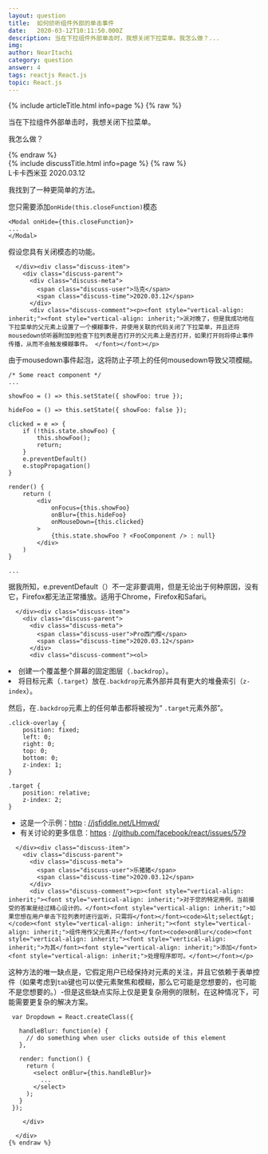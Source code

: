 ```yaml
---
layout: question
title:  如何侦听组件外部的单击事件
date:   2020-03-12T10:11:50.000Z
description: 当在下拉组件外部单击时，我想关闭下拉菜单。我怎么做？...
img: 
author: NearItachi
category: question
answer: 4
tags: reactjs React.js
topic: React.js
---
```

<div class="article-root">
  <div class="article">
    {% include articleTitle.html info=page %}
    {% raw %}
    <div class="article-content"><p><font style="vertical-align: inherit;"><font style="vertical-align: inherit;">当在下拉组件外部单击时，我想关闭下拉菜单。</font></font></p>

<p><font style="vertical-align: inherit;"><font style="vertical-align: inherit;">我怎么做？</font></font></p></div>
    {% endraw %}
  </div>

  <div class="discuss-wrapper">
    {% include discussTitle.html info=page %}
    {% raw %}
    <div class="discuss-item">
        <div class="discuss-parent">
          <div class="discuss-meta">
            <span class="discuss-user">L卡卡西米亚</span>
            <span class="discuss-time">2020.03.12</span>
          </div>
          <div class="discuss-comment"><p><font style="vertical-align: inherit;"><font style="vertical-align: inherit;">我找到了一种更简单的方法。</font></font></p>

<p><font style="vertical-align: inherit;"><font style="vertical-align: inherit;">您只需要添加</font></font><code>onHide(this.closeFunction)</code><font style="vertical-align: inherit;"><font style="vertical-align: inherit;">模态</font></font></p>

<pre><code>&lt;Modal onHide={this.closeFunction}&gt;<font></font>
...<font></font>
&lt;/Modal&gt;<font></font>
</code></pre>

<p><font style="vertical-align: inherit;"><font style="vertical-align: inherit;">假设您具有关闭模态的功能。</font></font></p></div>
        </div>
        
      </div><div class="discuss-item">
        <div class="discuss-parent">
          <div class="discuss-meta">
            <span class="discuss-user">马克</span>
            <span class="discuss-time">2020.03.12</span>
          </div>
          <div class="discuss-comment"><p><font style="vertical-align: inherit;"><font style="vertical-align: inherit;">派对晚了，但是我成功地在下拉菜单的父元素上设置了一个模糊事件，并使用关联的代码关闭了下拉菜单，并且还将mousedown侦听器附加到检查下拉列表是否打开的父元素上是否打开，如果打开则将停止事件传播，从而不会触发模糊事件。 </font></font></p>

<p><font style="vertical-align: inherit;"><font style="vertical-align: inherit;">由于mousedown事件起泡，这将防止子项上的任何mousedown导致父项模糊。</font></font></p>

<pre><code>/* Some react component */<font></font>
...<font></font>
<font></font>
showFoo = () =&gt; this.setState({ showFoo: true });<font></font>
<font></font>
hideFoo = () =&gt; this.setState({ showFoo: false });<font></font>
<font></font>
clicked = e =&gt; {<font></font>
    if (!this.state.showFoo) {<font></font>
        this.showFoo();<font></font>
        return;<font></font>
    }<font></font>
    e.preventDefault()<font></font>
    e.stopPropagation()<font></font>
}<font></font>
<font></font>
render() {<font></font>
    return (<font></font>
        &lt;div <font></font>
            onFocus={this.showFoo}<font></font>
            onBlur={this.hideFoo}<font></font>
            onMouseDown={this.clicked}<font></font>
        &gt;<font></font>
            {this.state.showFoo ? &lt;FooComponent /&gt; : null}<font></font>
        &lt;/div&gt;<font></font>
    )<font></font>
}<font></font>
<font></font>
...<font></font>
</code></pre>

<p><font style="vertical-align: inherit;"><font style="vertical-align: inherit;">据我所知，e.preventDefault（）不一定非要调用，但是无论出于何种原因，没有它，Firefox都无法正常播放。</font><font style="vertical-align: inherit;">适用于Chrome，Firefox和Safari。</font></font></p></div>
        </div>
        
      </div><div class="discuss-item">
        <div class="discuss-parent">
          <div class="discuss-meta">
            <span class="discuss-user">Pro西门樱</span>
            <span class="discuss-time">2020.03.12</span>
          </div>
          <div class="discuss-comment"><ol>
<li><font style="vertical-align: inherit;"><font style="vertical-align: inherit;">创建一个覆盖整个屏幕的固定图层（</font></font><code>.backdrop</code><font style="vertical-align: inherit;"><font style="vertical-align: inherit;">）。</font></font></li>
<li><font style="vertical-align: inherit;"><font style="vertical-align: inherit;">将目标元素（</font></font><code>.target</code><font style="vertical-align: inherit;"><font style="vertical-align: inherit;">）放在</font></font><code>.backdrop</code><font style="vertical-align: inherit;"><font style="vertical-align: inherit;">元素</font><font style="vertical-align: inherit;">外部</font><font style="vertical-align: inherit;">并具有更大的堆叠索引（</font></font><code>z-index</code><font style="vertical-align: inherit;"><font style="vertical-align: inherit;">）。</font></font></li>
</ol>

<p><font style="vertical-align: inherit;"><font style="vertical-align: inherit;">然后，在</font></font><code>.backdrop</code><font style="vertical-align: inherit;"><font style="vertical-align: inherit;">元素</font><font style="vertical-align: inherit;">上的任何单击</font><font style="vertical-align: inherit;">都将被视为“ </font></font><code>.target</code><font style="vertical-align: inherit;"><font style="vertical-align: inherit;">元素</font><font style="vertical-align: inherit;">外部</font><font style="vertical-align: inherit;">”。</font></font></p>



<pre class="lang-css prettyprint-override"><code>.click-overlay {<font></font>
    position: fixed;<font></font>
    left: 0;<font></font>
    right: 0;<font></font>
    top: 0;<font></font>
    bottom: 0;<font></font>
    z-index: 1;<font></font>
}<font></font>
<font></font>
.target {<font></font>
    position: relative;<font></font>
    z-index: 2;<font></font>
}<font></font>
</code></pre>

<ul>
<li><font style="vertical-align: inherit;"><font style="vertical-align: inherit;">这是一个示例：</font><a href="http://jsfiddle.net/LHmwd/" rel="nofollow"><font style="vertical-align: inherit;">http</font></a><font style="vertical-align: inherit;"> : </font></font><a href="http://jsfiddle.net/LHmwd/" rel="nofollow"><font style="vertical-align: inherit;"><font style="vertical-align: inherit;">//jsfiddle.net/LHmwd/</font></font></a></li>
<li><font style="vertical-align: inherit;"><font style="vertical-align: inherit;">有关讨论的更多信息：</font><a href="https://github.com/facebook/react/issues/579" rel="nofollow"><font style="vertical-align: inherit;">https</font></a><font style="vertical-align: inherit;"> : </font></font><a href="https://github.com/facebook/react/issues/579" rel="nofollow"><font style="vertical-align: inherit;"><font style="vertical-align: inherit;">//github.com/facebook/react/issues/579</font></font></a></li>
</ul></div>
        </div>
        
      </div><div class="discuss-item">
        <div class="discuss-parent">
          <div class="discuss-meta">
            <span class="discuss-user">乐猪猪</span>
            <span class="discuss-time">2020.03.12</span>
          </div>
          <div class="discuss-comment"><p><font style="vertical-align: inherit;"><font style="vertical-align: inherit;">对于您的特定用例，当前接受的答案是经过精心设计的。</font><font style="vertical-align: inherit;">如果您想在用户单击下拉列表时进行监听，只需将</font></font><code>&lt;select&gt;</code><font style="vertical-align: inherit;"><font style="vertical-align: inherit;">组件用作父元素并</font></font><code>onBlur</code><font style="vertical-align: inherit;"><font style="vertical-align: inherit;">为其</font><font style="vertical-align: inherit;">添加</font><font style="vertical-align: inherit;">处理程序即可。</font></font></p>

<p><font style="vertical-align: inherit;"><font style="vertical-align: inherit;">这种方法的唯一缺点是，它假定用户已经保持对元素的关注，并且它依赖于表单控件（如果考虑到</font></font><code>tab</code><font style="vertical-align: inherit;"><font style="vertical-align: inherit;">键也可以使元素聚焦和模糊</font><font style="vertical-align: inherit;">，那么它可能是您想要的，也可能不是您想要的。</font><font style="vertical-align: inherit;">）-但是这些缺点实际上仅是更复杂用例的限制，在这种情况下，可能需要更复杂的解决方案。</font></font></p>

<pre><code> var Dropdown = React.createClass({<font></font>
<font></font>
   handleBlur: function(e) {<font></font>
     // do something when user clicks outside of this element<font></font>
   },<font></font>
<font></font>
   render: function() {<font></font>
     return (<font></font>
       &lt;select onBlur={this.handleBlur}&gt;<font></font>
         ...<font></font>
       &lt;/select&gt;<font></font>
     );<font></font>
   }<font></font>
 });<font></font>
</code></pre></div>
        </div>
        
      </div>
    {% endraw %}
  </div>
<div>
